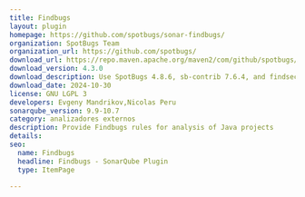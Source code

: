 ```yaml
---
title: Findbugs
layout: plugin
homepage: https://github.com/spotbugs/sonar-findbugs/
organization: SpotBugs Team
organization_url: https://github.com/spotbugs/
download_url: https://repo.maven.apache.org/maven2/com/github/spotbugs/sonar-findbugs-plugin/4.3.0/sonar-findbugs-plugin-4.3.0.jar
download_version: 4.3.0
download_description: Use SpotBugs 4.8.6, sb-contrib 7.6.4, and findsecbugs 1.13.0
download_date: 2024-10-30
license: GNU LGPL 3
developers: Evgeny Mandrikov,Nicolas Peru
sonarqube_version: 9.9-10.7
category: analizadores externos
description: Provide Findbugs rules for analysis of Java projects
details: 
seo:
  name: Findbugs
  headline: Findbugs - SonarQube Plugin
  type: ItemPage

---
```

